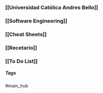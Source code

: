 ### [[Universidad Católica Andres Bello]]
### [[Software Engineering]]
### [[Cheat Sheets]]
### [[Recetario]]
### [[To Do List]]

##### Tags

#main_hub
 

